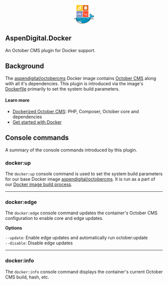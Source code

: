 <p align="center"><img alt="Docker Utilities Plugin" style="padding-top: 15px" src="aspendigital.docker-plugin-logo.png"></p>

## AspenDigital.Docker
An October CMS plugin for Docker support.


## Background

The [aspendigital/octobercms](https://github.com/aspendigital/docker-octobercms) Docker image contains [October CMS](https://octobercms.com) along with all it's dependencies. This plugin is introduced via the image's [Dockerfile](https://github.com/aspendigital/docker-octobercms/blob/dda4544e6e232d3a43e873b6db54a73c95755b60/Dockerfile.template#L50) primarily to set the system build parameters.

#### Learn more

- [Dockerized October CMS](https://github.com/aspendigital/docker-octobercms): PHP, Composer, October core and dependencies
- [Get started with Docker](https://docs.docker.com/engine/getstarted/)

## Console commands

A summary of the console commands introduced by this plugin.

### docker:up

The `docker:up` console command is used to set the system build parameters for our base Docker image [aspendigital/octobercms](https://hub.docker.com/r/aspendigital/octobercms/). It is run as a part of our [Docker image build process](https://github.com/aspendigital/docker-octobercms/blob/dda4544e6e232d3a43e873b6db54a73c95755b60/Dockerfile.template#L50).

---

### docker:edge

The `docker:edge` console command updates the container's October CMS configuration to enable core and edge updates.

__Options__

 `--update`: Enable edge updates and automatically run october:update<br>
 `--disable`: Disable edge updates

---

### docker:info

The `docker:info` console command displays the container's current October CMS build, hash, etc.
